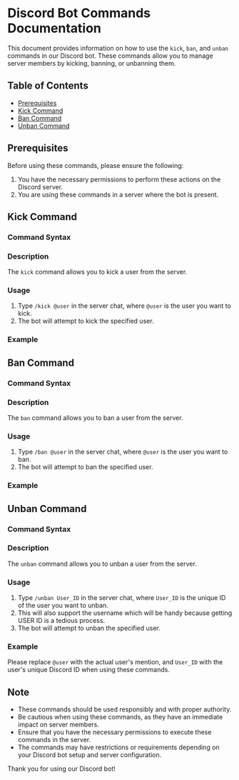 # Discord Bot Commands Documentation

This document provides information on how to use the `kick`, `ban`, and `unban` commands in our Discord bot. These commands allow you to manage server members by kicking, banning, or unbanning them.

## Table of Contents

- [Prerequisites](https://discordjs.guide/popular-topics/faq.html)
- [Kick Command](https://discordjs.guide/popular-topics/faq.html)
- [Ban Command](https://discordjs.guide/popular-topics/faq.html)
- [Unban Command](https://discordjs.guide/popular-topics/faq.html)

## Prerequisites

Before using these commands, please ensure the following:

1. You have the necessary permissions to perform these actions on the Discord server.
2. You are using these commands in a server where the bot is present.

## Kick Command

### Command Syntax


### Description

The `kick` command allows you to kick a user from the server.

### Usage

1. Type `/kick @user` in the server chat, where `@user` is the user you want to kick.
2. The bot will attempt to kick the specified user.

### Example


## Ban Command

### Command Syntax


### Description

The `ban` command allows you to ban a user from the server.

### Usage

1. Type `/ban @user` in the server chat, where `@user` is the user you want to ban.
2. The bot will attempt to ban the specified user.

### Example


## Unban Command

### Command Syntax


### Description

The `unban` command allows you to unban a user from the server.

### Usage

1. Type `/unban User_ID` in the server chat, where `User_ID` is the unique ID of the user you want to unban.
2. This will also support the username which will be handy because getting USER ID is a tedious process.
3. The bot will attempt to unban the specified user.

### Example


Please replace `@user` with the actual user's mention, and `User_ID` with the user's unique Discord ID when using these commands.

## Note

- These commands should be used responsibly and with proper authority.
- Be cautious when using these commands, as they have an immediate impact on server members.
- Ensure that you have the necessary permissions to execute these commands in the server.
- The commands may have restrictions or requirements depending on your Discord bot setup and server configuration.

Thank you for using our Discord bot!
